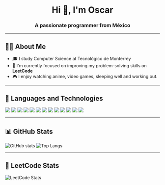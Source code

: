 <h1 align="center">Hi 👋, I'm Oscar</h1>
<h3 align="center">A passionate programmer from México</h3>

---

## 🧑‍💻 About Me

- 🎓 I study Computer Science at Tecnológico de Monterrey  
- 🚀 I'm currently focused on improving my problem-solving skills on **LeetCode**
- 🎮 I enjoy watching anime, video games, sleeping well and working out.

---

## 🧰 Languages and Technologies

<p align="left">
  <!-- Lenguajes -->
  <img src="https://img.shields.io/badge/Python-3776AB?style=flat&logo=python&logoColor=white" />
  <img src="https://img.shields.io/badge/JavaScript-F7DF1E?style=flat&logo=javascript&logoColor=black" />
  <img src="https://img.shields.io/badge/TypeScript-3178C6?style=flat&logo=typescript&logoColor=white" />
  <img src="https://img.shields.io/badge/HTML5-E34F26?style=flat&logo=html5&logoColor=white" />
  <img src="https://img.shields.io/badge/CSS3-1572B6?style=flat&logo=css3&logoColor=white" />
  <img src="https://img.shields.io/badge/SQL-4479A1?style=flat&logo=postgresql&logoColor=white" />
  
  <!-- Herramientas y Frameworks -->
  <img src="https://img.shields.io/badge/Git-F05032?style=flat&logo=git&logoColor=white" />
  <img src="https://img.shields.io/badge/Next.js-000000?style=flat&logo=next.js&logoColor=white" />
  <img src="https://img.shields.io/badge/React-61DAFB?style=flat&logo=react&logoColor=black" />
  <img src="https://img.shields.io/badge/TailwindCSS-06B6D4?style=flat&logo=tailwind-css&logoColor=white" />
  <img src="https://img.shields.io/badge/Node.js-339933?style=flat&logo=node.js&logoColor=white" />
  <img src="https://img.shields.io/badge/Express.js-000000?style=flat&logo=express&logoColor=white" />
  <img src="https://img.shields.io/badge/PostgreSQL-4169E1?style=flat&logo=postgresql&logoColor=white" />
</p>

---

## 📊 GitHub Stats

<p align="left">
  <img src="https://github-readme-stats.vercel.app/api?username=Oscar21122&show_icons=true&theme=github_dark" alt="GitHub stats" />
  <img src="https://github-readme-stats.vercel.app/api/top-langs/?username=Oscar21122&layout=compact&theme=github_dark" alt="Top Langs" />
</p>

---

## 🧠 LeetCode Stats

<p align="left">
  <img src="https://leetcard.jacoblin.cool/Oscar21122?theme=dark&font=Karma&ext=heatmap" alt="LeetCode Stats" />
</p>
